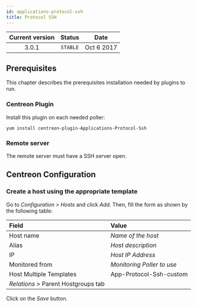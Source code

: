 ```yaml
---
id: applications-protocol-ssh
title: Protocol SSH
---
```


| Current version | Status | Date |
| :-: | :-: | :-: |
| 3.0.1 | `STABLE` | Oct  6 2017 |

## Prerequisites

This chapter describes the prerequisites installation needed by plugins to run.

### Centreon Plugin

Install this plugin on each needed poller:

``` shell
yum install centreon-plugin-Applications-Protocol-Ssh
```

### Remote server

The remote server must have a SSH server open.

## Centreon Configuration

### Create a host using the appropriate template

Go to *Configuration \> Hosts* and click *Add*. Then, fill the form as shown by the following table:

| Field                                | Value                      |
| :----------------------------------- | :------------------------- |
| Host name                            | *Name of the host*         |
| Alias                                | *Host description*         |
| IP                                   | *Host IP Address*          |
| Monitored from                       | *Monitoring Poller to use* |
| Host Multiple Templates              | App-Protocol-Ssh-custom    |
| *Relations* \> Parent Hostgroups tab |                            |

Click on the *Save* button.


